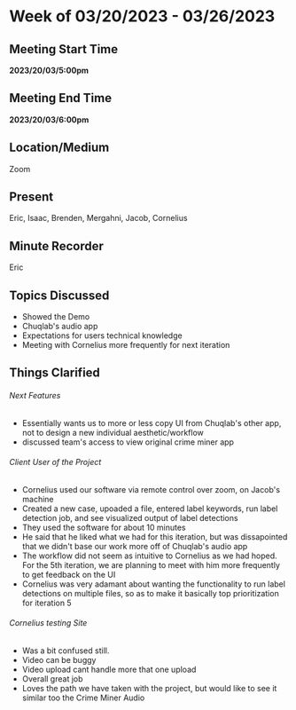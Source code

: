 # Week of 03/20/2023 - 03/26/2023

## Meeting Start Time

**2023/20/03/5:00pm**

## Meeting End Time

**2023/20/03/6:00pm**

## Location/Medium

Zoom

## Present

Eric, Isaac, Brenden, Mergahni, Jacob, Cornelius

## Minute Recorder

Eric

## Topics Discussed
- Showed the Demo
- Chuqlab's audio app
- Expectations for users technical knowledge
- Meeting with Cornelius more frequently for next iteration

## Things Clarified
###### Next Features
- Essentially wants us to more or less copy UI from Chuqlab's other app, not to design a new individual aesthetic/workflow
- discussed team's access to view original crime miner app

###### Client User of the Project
- Cornelius used our software via remote control over zoom, on Jacob's machine
- Created a new case, upoaded a file, entered label keywords, run label detection job, and see visualized output of label detections
- They used the software for about 10 minutes
- He said that he liked what we had for this iteration, but was dissapointed that we didn't base our work more off of Chuqlab's audio app
- The workflow did not seem as intuitive to Cornelius as we had hoped. For the 5th iteration, we are planning to meet with him more frequently to get feedback on the UI
- Cornelius was very adamant about wanting the functionality to run label detections on multiple files, so as to make it basically top prioritization for iteration 5

###### Cornelius testing Site
- Was a bit confused still.
- Video can be buggy
- Video upload cant handle more that one upload
- Overall great job 
- Loves the path we have taken with the project, but would like to see it similar too the Crime Miner Audio

